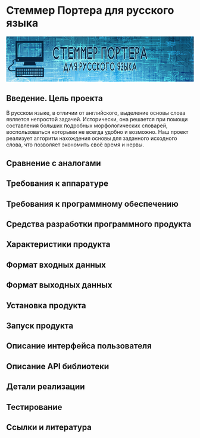 # Стеммер Портера для русского языка #


<!-- Banner Image -->
![Russian Stemming ](https://github.com/Degranon/Stemming-ru/blob/master/%D0%91%D0%90%D0%9D%D0%9D%D0%95%D0%A0%20%D0%94%D0%9B%D0%AF%20%D0%A1%D0%A2%D0%95%D0%9C%D0%9C%D0%95%D0%A0%D0%90%D1%80%D1%83%D1%81.png)

## Введение. Цель проекта ##

В русском языке, в отличии от английского, выделение основы слова является непростой задачей. Исторически, она решается при помощи составления больших подробных морфологических словарей, воспользоваться которыми не всегда удобно и возможно. Наш проект реализует алгоритм нахождения основы для заданного исходного слова, что позволяет экономить своё время и нервы.

## Сравнение с аналогами ##

## Требования к аппаратуре ##

## Требования к программному обеспечению ##

## Средства разработки программного продукта ##

## Характеристики продукта ##

## Формат входных данных ##

## Формат выходных данных ##

## Установка продукта ##

## Запуск продукта ##

## Описание интерфейса пользователя ##

## Описание API библиотеки ##

## Детали реализации ##

## Тестирование ##

## Ссылки и литература ##
